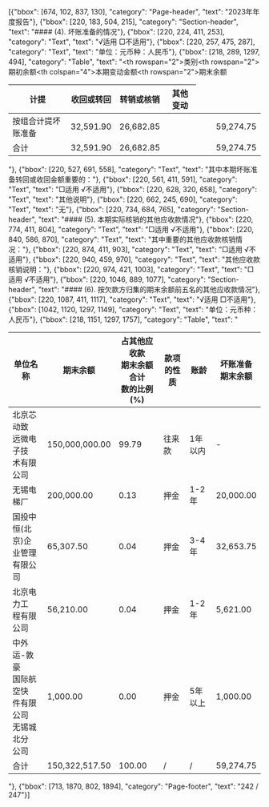 [{"bbox": [674, 102, 837, 130], "category": "Page-header", "text": "2023年年度报告"}, {"bbox": [220, 183, 504, 215], "category": "Section-header", "text": "#### (4). 坏账准备的情况"}, {"bbox": [220, 224, 411, 253], "category": "Text", "text": "√适用 □不适用"}, {"bbox": [220, 257, 475, 287], "category": "Text", "text": "单位：元币种：人民币"}, {"bbox": [218, 289, 1297, 494], "category": "Table", "text": "<table><thead><tr><th rowspan=\"2\">类别</th><th rowspan=\"2\">期初余额</th><th colspan=\"4\">本期变动金额</th><th rowspan=\"2\">期末余额</th></tr><tr><th>计提</th><th>收回或转回</th><th>转销或核销</th><th>其他变动</th></tr></thead><tbody><tr><td>按组合计提坏账准备</td><td>32,591.90</td><td>26,682.85</td><td></td><td></td><td></td><td>59,274.75</td></tr><tr><td>合计</td><td>32,591.90</td><td>26,682.85</td><td></td><td></td><td></td><td>59,274.75</td></tr></tbody></table>"}, {"bbox": [220, 527, 691, 558], "category": "Text", "text": "其中本期坏账准备转回或收回金额重要的："}, {"bbox": [220, 561, 411, 591], "category": "Text", "text": "□适用 √不适用"}, {"bbox": [220, 628, 320, 658], "category": "Text", "text": "其他说明"}, {"bbox": [220, 662, 245, 690], "category": "Text", "text": "无"}, {"bbox": [220, 734, 684, 765], "category": "Section-header", "text": "#### (5). 本期实际核销的其他应收款情况"}, {"bbox": [220, 774, 411, 804], "category": "Text", "text": "□适用 √不适用"}, {"bbox": [220, 840, 586, 870], "category": "Text", "text": "其中重要的其他应收款核销情况："}, {"bbox": [220, 874, 411, 903], "category": "Text", "text": "□适用 √不适用"}, {"bbox": [220, 940, 459, 970], "category": "Text", "text": "其他应收款核销说明："}, {"bbox": [220, 974, 421, 1003], "category": "Text", "text": "□适用 √不适用"}, {"bbox": [220, 1046, 889, 1077], "category": "Section-header", "text": "#### (6). 按欠款方归集的期末余额前五名的其他应收款情况"}, {"bbox": [220, 1087, 411, 1117], "category": "Text", "text": "√适用 □不适用"}, {"bbox": [1042, 1120, 1297, 1149], "category": "Text", "text": "单位：元币种：人民币"}, {"bbox": [218, 1151, 1297, 1757], "category": "Table", "text": "<table><thead><tr><th>单位名称</th><th>期末余额</th><th>占其他应收款<br>期末余额合计<br>数的比例(%)</th><th>款项的性<br>质</th><th>账龄</th><th>坏账准备<br>期末余额</th></tr></thead><tbody><tr><td>北京芯动致<br>远微电子技<br>术有限公司</td><td>150,000,000.00</td><td>99.79</td><td>往来款</td><td>1年以内</td><td>-</td></tr><tr><td>无锡电梯厂</td><td>200,000.00</td><td>0.13</td><td>押金</td><td>1-2年</td><td>20,000.00</td></tr><tr><td>国投中恒(北<br>京)企业管理<br>有限公司</td><td>65,307.50</td><td>0.04</td><td>押金</td><td>3-4年</td><td>32,653.75</td></tr><tr><td>北京电力工<br>程有限公司</td><td>56,210.00</td><td>0.04</td><td>押金</td><td>1-2年</td><td>5,621.00</td></tr><tr><td>中外运-敦豪<br>国际航空快<br>件有限公司<br>无锡城北分<br>公司</td><td>1,000.00</td><td>0.00</td><td>押金</td><td>5年以上</td><td>1,000.00</td></tr><tr><td>合计</td><td>150,322,517.50</td><td>100.00</td><td>/</td><td>/</td><td>59,274.75</td></tr></tbody></table>"}, {"bbox": [713, 1870, 802, 1894], "category": "Page-footer", "text": "242 / 247"}]